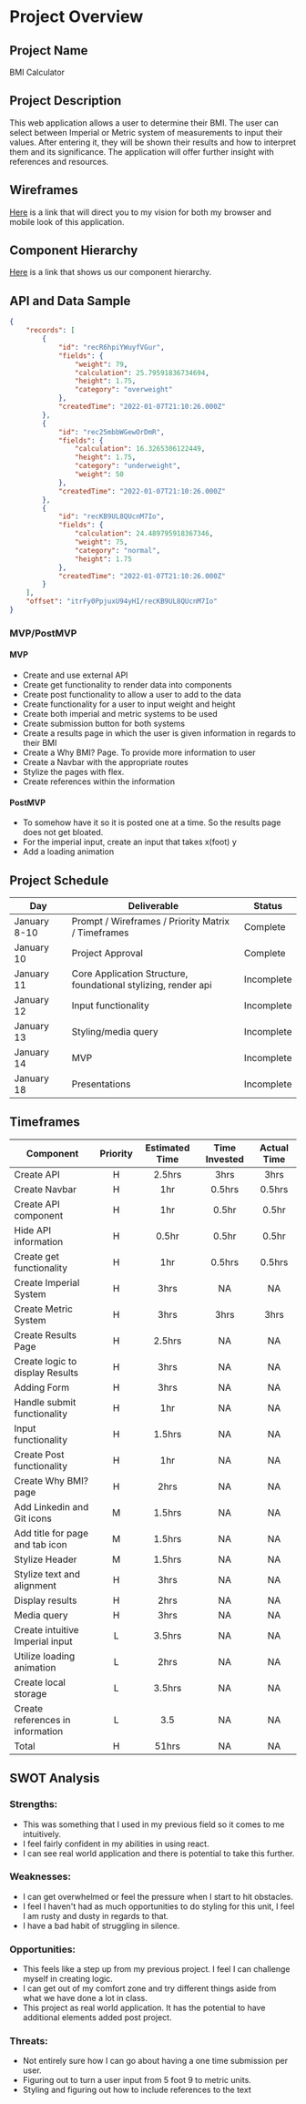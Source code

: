 # Project Overview

## Project Name

BMI Calculator 

## Project Description

This web application allows a user to determine their BMI. The user can select between Imperial or Metric system of measurements to input their values. After entering it, they will be shown their results and how to interpret them and its significance. The application will offer further insight with references and resources. 

## Wireframes

<!-- Upload images of your wireframes to an image hosting site or add them to an assets folder in your repo and link them here with a description of each specific wireframe. -->
[Here](https://whimsical.com/bmi-calculator-9aqjBs6qNhzLkJGxnhQvn9) is a link that will direct you to my vision for both my browser and mobile look of this application. 

## Component Hierarchy
<!-- Show your component hierarchy here! Use [this](https://cms-assets.tutsplus.com/uploads/users/1795/posts/30352/image/GettingStartedWithReduxTutorial-React-Component-Structure.png) as an example. -->
[Here](https://whimsical.com/bmi-component-hierarchy-VmLjp5FZY844kytW2SzW2o) is a link that shows us our component hierarchy.

## API and Data Sample

<!-- Show us a snippet of JSON returned by your Airtable (you can find it under the API documentation) so we know you can access it and get the info you need. This __must__ be properly formatted. An example is below: -->

```json
{
    "records": [
        {
            "id": "recR6hpiYWuyfVGur",
            "fields": {
                "weight": 79,
                "calculation": 25.79591836734694,
                "height": 1.75,
                "category": "overweight"
            },
            "createdTime": "2022-01-07T21:10:26.000Z"
        },
        {
            "id": "rec25mbbWGewOrDmR",
            "fields": {
                "calculation": 16.3265306122449,
                "height": 1.75,
                "category": "underweight",
                "weight": 50
            },
            "createdTime": "2022-01-07T21:10:26.000Z"
        },
        {
            "id": "recKB9UL8QUcnM7Io",
            "fields": {
                "calculation": 24.489795918367346,
                "weight": 75,
                "category": "normal",
                "height": 1.75
            },
            "createdTime": "2022-01-07T21:10:26.000Z"
        }
    ],
    "offset": "itrFy0PpjuxU94yHI/recKB9UL8QUcnM7Io"
}

```

### MVP/PostMVP

<!-- The functionality will then be divided into two separate lists: MVP and PostMVP.  Carefully decide what is placed into your MVP, as the client will expect this functionality to be implemented upon project completion.   -->

#### MVP 
<!-- *These are examples only. Replace with your own MVP features.* -->

- Create and use external API
- Create get functionality to render data into components
- Create post functionality to allow a user to add to the data
- Create functionality for a user to input weight and height
- Create both imperial and metric systems to be used
- Create submission button for both systems
- Create a results page in which the user is given information in regards to their BMI
- Create a Why BMI? Page. To provide more information to user
- Create a Navbar with the appropriate routes
- Stylize the pages with flex.
- Create references within the information


#### PostMVP  
<!-- *These are examples only. Replace with your own Post-MVP features.* -->

- To somehow have it so it is posted one at a time. So the results page does not get bloated. 
- For the imperial input, create an input that takes x(foot) y
- Add a loading animation

## Project Schedule

<!-- This schedule will be used to keep track of your progress throughout the week and align with our expectations. Here's an example. -->

|  Day | Deliverable | Status
|---|---| ---|
|January 8-10| Prompt / Wireframes / Priority Matrix / Timeframes | Complete
|January 10| Project Approval | Complete
|January 11| Core Application Structure, foundational stylizing, render api | Incomplete
|January 12| Input functionality| Incomplete
|January 13| Styling/media query  | Incomplete
|January 14| MVP | Incomplete
|January 18| Presentations | Incomplete

## Timeframes

<!-- Tell us how long you anticipate spending on each area of development. Be sure to consider how many hours a day you plan to be coding and how many days you have available until presentation day. -->

<!-- Time frames are also key in the development cycle.  You have limited time to code all parts of your app.  Your estimates can then be used to evalute possibilities based on time needed and the actual time you have before the app must be submitted. It's always best to pad the time by a few hours so that you account for the unknown so add an additional hour or two to each component to play it safe. Throughout your project, keep track of your Time Invested and Actual Time and update your README regularly. -->

| Component | Priority | Estimated Time | Time Invested | Actual Time |
| --- | :---: |  :---: | :---: | :---: |
|Create API|H| 2.5hrs|3hrs|3hrs|
|Create Navbar|H|1hr|0.5hrs|0.5hrs|
|Create API component|H|1hr|0.5hr|0.5hr|
|Hide API information|H|0.5hr|0.5hr|0.5hr|
|Create get functionality|H|1hr|0.5hrs|0.5hrs|
|Create Imperial System|H|3hrs|NA|NA|
|Create Metric System|H|3hrs|3hrs|3hrs|
|Create Results Page|H|2.5hrs|NA|NA
|Create logic to display Results|H|3hrs|NA|NA|
|Adding Form|H|3hrs|NA|NA|
|Handle submit functionality|H|1hr|NA|NA|
|Input functionality|H|1.5hrs|NA|NA|
|Create Post functionality|H|1hr|NA|NA|
|Create Why BMI? page|H|2hrs|NA|NA|
|Add Linkedin and Git icons|M|1.5hrs|NA|NA|
|Add title for page and tab icon|M|1.5hrs|NA|NA
|Stylize Header|M|1.5hrs|NA|NA|
|Stylize text and alignment|H|3hrs|NA|NA|
|Display results|H|2hrs|NA|NA|
|Media query|H|3hrs|NA|NA|
|Create intuitive Imperial input|L|3.5hrs|NA|NA|
|Utilize loading animation|L|2hrs|NA|NA|
|Create local storage|L|3.5hrs|NA|NA|
|Create references in information|L|3.5|NA|NA|
| Total|H|51hrs|NA|NA|

## SWOT Analysis

### Strengths:
- This was something that I used in my previous field so it comes to me intuitively.
- I feel fairly confident in my abilities in using react.
- I can see real world application and there is potential to take this further. 

### Weaknesses:
- I can get overwhelmed or feel the pressure when I start to hit obstacles. 
- I feel I haven't had as much opportunities to do styling for this unit, I feel I am rusty and dusty in regards to that. 
- I have a bad habit of struggling in silence.

### Opportunities:
- This feels like a step up from my previous project. I feel I can challenge myself in creating logic. 
- I can get out of my comfort zone and try different things aside from what we have done a lot in class. 
- This project as real world application. It has the potential to have additional elements added post project. 

### Threats:
- Not entirely sure how I can go about having a one time submission per user.
- Figuring out to turn a user input from 5 foot 9 to metric units.
- Styling and figuring out how to include references to the text